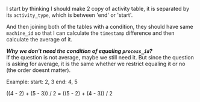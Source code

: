 I start by thinking I should make 2 copy of activity table, it is separated by its ```activity_type```, which is between 'end' or 'start'. 

And then joining both of the tables with a condition, they should have same ```machine_id``` so that I can calculate the ```timestamp``` difference and then calculate the average of it.

***Why we don't need the condition of equaling ```process_id```?***
<br>
If the question is not average, maybe we still need it. But since the question is asking for average, it is the same whether we restrict equaling it or no (the order doesnt matter).

Example:
start: 2, 3
end: 4, 5

((4 - 2) + (5 - 3)) / 2 = ((5 - 2) + (4 - 3)) / 2 
